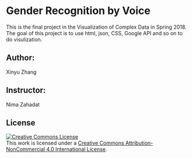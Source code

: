 # Gender Recognition by Voice
This is the final project in the Visualization of Complex Data in Spring 2018. The goal of this project is to use html, json, CSS, Google API and so on to do visulization. 

## Author:
Xinyu Zhang

## Instructor: 
Nima Zahadat

## License

<a rel="license" href="http://creativecommons.org/licenses/by-nc/4.0/"><img alt="Creative Commons License" style="border-width:0" src="https://i.creativecommons.org/l/by-nc/4.0/88x31.png" /></a><br />This work is licensed under a <a rel="license" href="http://creativecommons.org/licenses/by-nc/4.0/">Creative Commons Attribution-NonCommercial 4.0 International License</a>. 
